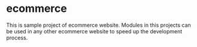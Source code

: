 # ecommerce
This is sample project of ecommerce website. Modules in this projects can be used in any other ecommerce website to speed up the development process. 
